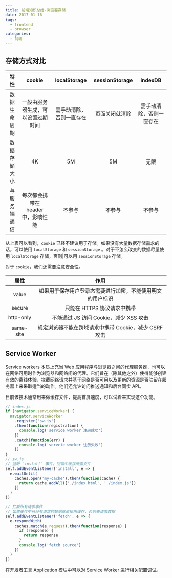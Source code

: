 ```yaml
---
title: 前端知识总结-浏览器存储
date: 2017-01-16
tags:
  - frontend
  - browser
categories:
  - 前端
---
```


## 存储方式对比

|     特性     |               cookie               |       localStorage       | sessionStorage |         indexDB          |
| :----------: | :--------------------------------: | :----------------------: | :------------: | :----------------------: |
| 数据生命周期 | 一般由服务器生成，可以设置过期时间 | 需手动清除，否则一直存在 | 页面关闭就清除 | 需手动清除，否则一直存在 |
| 数据存储大小 |                 4K                 |            5M            |       5M       |           无限           |
| 与服务端通信 | 每次都会携带在 header 中，影响性能 |          不参与          |     不参与     |          不参与          |

从上表可以看到，`cookie` 已经不建议用于存储。如果没有大量数据存储需求的话，可以使用 `localStorage` 和 `sessionStorage` 。对于不怎么改变的数据尽量使用 `localStorage` 存储，否则|可以用 `sessionStorage` 存储。

对于 `cookie`，我们还需要注意安全性。

|   属性    |                            作用                            |
| :-------: | :--------------------------------------------------------: |
|   value   | 如果用于保存用户登录态需要进行加密，不能使用明文的用户标识 |
|  secure   |                只能在 HTTPS 协议请求中携带                 |
| http-only |           不能通过 JS 访问 Cookie，减少 XSS 攻击           |
| same-site |   规定浏览器不能在跨域请求中携带 Cookie，减少 CSRF 攻击    |

## Service Worker

Service workers 本质上充当 Web 应用程序与浏览器之间的代理服务器，也可以在网络可用时作为浏览器和网络间的代理。它们旨在（除其他之外）使得能够创建有效的离线体验，拦截网络请求并基于网络是否可用以及更新的资源是否驻留在服务器上来采取适当的动作。他们还允许访问推送通知和后台同步 API。

目前该技术通常用来做缓存文件，提高首屏速度，可以试着来实现这个功能。

```js
// index.js
if (navigator.serviceWorker) {
  navigator.serviceWorker
    .register('sw.js')
    .then(function(registration) {
      console.log('service worker 注册成功')
    })
    .catch(function(err) {
      console.log('servcie worker 注册失败')
    })
}
// sw.js
// 监听 `install` 事件，回调中缓存所需文件
self.addEventListener('install', e => {
  e.waitUntil(
    caches.open('my-cache').then(function(cache) {
      return cache.addAll(['./index.html', './index.js'])
    })
  )
})

// 拦截所有请求事件
// 如果缓存中已经有请求的数据就直接用缓存，否则去请求数据
self.addEventListener('fetch', e => {
  e.respondWith(
    caches.match(e.request).then(function(response) {
      if (response) {
        return response
      }
      console.log('fetch source')
    })
  )
})
```

在开发者工具 Application 模块中可以对 Service Worker 进行相关配置调试。
